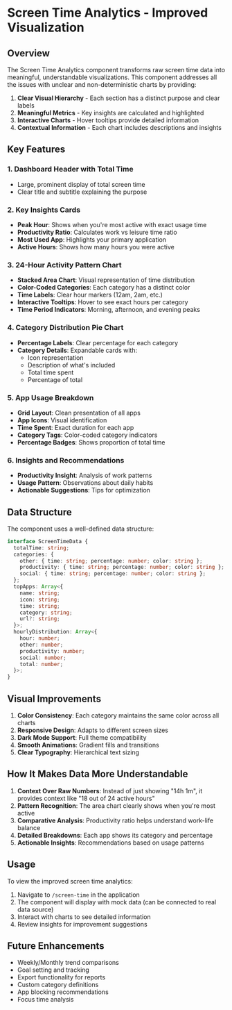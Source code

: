 # Screen Time Analytics - Improved Visualization

## Overview

The Screen Time Analytics component transforms raw screen time data into meaningful, understandable visualizations. This component addresses all the issues with unclear and non-deterministic charts by providing:

1. **Clear Visual Hierarchy** - Each section has a distinct purpose and clear labels
2. **Meaningful Metrics** - Key insights are calculated and highlighted
3. **Interactive Charts** - Hover tooltips provide detailed information
4. **Contextual Information** - Each chart includes descriptions and insights

## Key Features

### 1. **Dashboard Header with Total Time**
- Large, prominent display of total screen time
- Clear title and subtitle explaining the purpose

### 2. **Key Insights Cards**
- **Peak Hour**: Shows when you're most active with exact usage time
- **Productivity Ratio**: Calculates work vs leisure time ratio
- **Most Used App**: Highlights your primary application
- **Active Hours**: Shows how many hours you were active

### 3. **24-Hour Activity Pattern Chart**
- **Stacked Area Chart**: Visual representation of time distribution
- **Color-Coded Categories**: Each category has a distinct color
- **Time Labels**: Clear hour markers (12am, 2am, etc.)
- **Interactive Tooltips**: Hover to see exact hours per category
- **Time Period Indicators**: Morning, afternoon, and evening peaks

### 4. **Category Distribution Pie Chart**
- **Percentage Labels**: Clear percentage for each category
- **Category Details**: Expandable cards with:
  - Icon representation
  - Description of what's included
  - Total time spent
  - Percentage of total

### 5. **App Usage Breakdown**
- **Grid Layout**: Clean presentation of all apps
- **App Icons**: Visual identification
- **Time Spent**: Exact duration for each app
- **Category Tags**: Color-coded category indicators
- **Percentage Badges**: Shows proportion of total time

### 6. **Insights and Recommendations**
- **Productivity Insight**: Analysis of work patterns
- **Usage Pattern**: Observations about daily habits
- **Actionable Suggestions**: Tips for optimization

## Data Structure

The component uses a well-defined data structure:

```typescript
interface ScreenTimeData {
  totalTime: string;
  categories: {
    other: { time: string; percentage: number; color: string };
    productivity: { time: string; percentage: number; color: string };
    social: { time: string; percentage: number; color: string };
  };
  topApps: Array<{
    name: string;
    icon: string;
    time: string;
    category: string;
    url?: string;
  }>;
  hourlyDistribution: Array<{
    hour: number;
    other: number;
    productivity: number;
    social: number;
    total: number;
  }>;
}
```

## Visual Improvements

1. **Color Consistency**: Each category maintains the same color across all charts
2. **Responsive Design**: Adapts to different screen sizes
3. **Dark Mode Support**: Full theme compatibility
4. **Smooth Animations**: Gradient fills and transitions
5. **Clear Typography**: Hierarchical text sizing

## How It Makes Data More Understandable

1. **Context Over Raw Numbers**: Instead of just showing "14h 1m", it provides context like "18 out of 24 active hours"
2. **Pattern Recognition**: The area chart clearly shows when you're most active
3. **Comparative Analysis**: Productivity ratio helps understand work-life balance
4. **Detailed Breakdowns**: Each app shows its category and percentage
5. **Actionable Insights**: Recommendations based on usage patterns

## Usage

To view the improved screen time analytics:

1. Navigate to `/screen-time` in the application
2. The component will display with mock data (can be connected to real data source)
3. Interact with charts to see detailed information
4. Review insights for improvement suggestions

## Future Enhancements

- Weekly/Monthly trend comparisons
- Goal setting and tracking
- Export functionality for reports
- Custom category definitions
- App blocking recommendations
- Focus time analysis